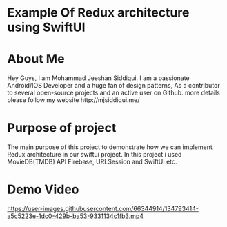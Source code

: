# Example Of Redux architecture using SwiftUI

# About Me
<p>Hey Guys, I am Mohammad Jeeshan Siddiqui. I am a passionate Android/IOS Developer and a huge fan of design patterns, As a contributor to several open-source projects and an active user on Github. more details please follow my website http://mjsiddiqui.me/</p>

# Purpose of project
The main purpose of this project to demonstrate how we can implement Redux architecture in our swiftui project. In this project i used MovieDB(TMDB) API Firebase, URLSession and SwiftUI etc. 
# Demo Video
https://user-images.githubusercontent.com/66344914/134793414-a5c5223e-1dc0-429b-ba53-9331134c1fb3.mp4
